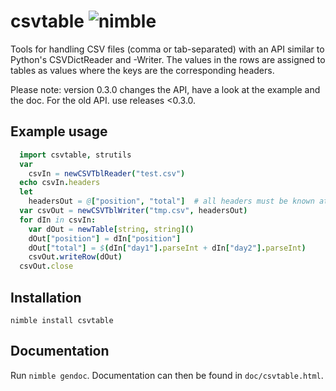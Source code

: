 # csvtable ![nimble](https://raw.githubusercontent.com/yglukhov/nimble-tag/master/nimble.png)
Tools for handling CSV files (comma or tab-separated) with an API similar to Python's CSVDictReader and -Writer.
The values in the rows are assigned to tables as values where the keys are the corresponding headers.

Please note: version 0.3.0 changes the API, have a look at the example and the doc. For the old API. use releases <0.3.0.

## Example usage

```Nim
  import csvtable, strutils
  var
    csvIn = newCSVTblReader("test.csv")
  echo csvIn.headers
  let
    headersOut = @["position", "total"]  # all headers must be known at the creation of the file
  var csvOut = newCSVTblWriter("tmp.csv", headersOut)
  for dIn in csvIn:
    var dOut = newTable[string, string]()
    dOut["position"] = dIn["position"]
    dOut["total"] = $(dIn["day1"].parseInt + dIn["day2"].parseInt)
    csvOut.writeRow(dOut)
  csvOut.close
```

## Installation
`nimble install csvtable`

## Documentation
Run `nimble gendoc`. Documentation can then be found in `doc/csvtable.html`.
